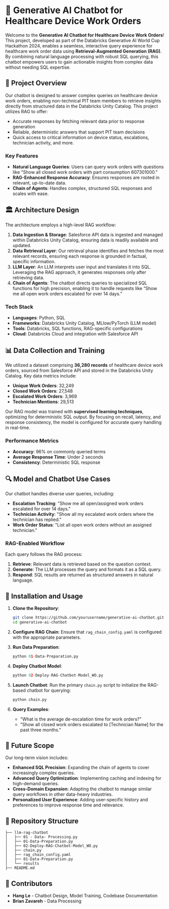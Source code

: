 # 🚀 Generative AI Chatbot for Healthcare Device Work Orders

Welcome to the **Generative AI Chatbot for Healthcare Device Work Orders**! This project, developed as part of the Databricks Generative AI World Cup Hackathon 2024, enables a seamless, interactive query experience for healthcare work order data using **Retrieval-Augmented Generation (RAG)**. By combining natural language processing with robust SQL querying, this chatbot empowers users to gain actionable insights from complex data without needing SQL expertise.

## 🌟 Project Overview

Our chatbot is designed to answer complex queries on healthcare device work orders, enabling non-technical PIT team members to retrieve insights directly from structured data in the Databricks Unity Catalog. This project utilizes RAG to offer:
- Accurate responses by fetching relevant data prior to response generation
- Reliable, deterministic answers that support PIT team decisions
- Quick access to critical information on device status, escalations, technician activity, and more.

### Key Features
- **Natural Language Queries**: Users can query work orders with questions like "Show all closed work orders with part consumption 607301000."
- **RAG-Enhanced Response Accuracy**: Ensures responses are rooted in relevant, up-to-date data.
- **Chain of Agents**: Handles complex, structured SQL responses and scales with ease.

## 🏛️ Architecture Design

The architecture employs a high-level RAG workflow:
1. **Data Ingestion & Storage**: Salesforce API data is ingested and managed within Databricks Unity Catalog, ensuring data is readily available and updated.
2. **Data Retrieval Layer**: Our retrieval phase identifies and fetches the most relevant records, ensuring each response is grounded in factual, specific information.
3. **LLM Layer**: An LLM interprets user input and translates it into SQL. Leveraging the RAG approach, it generates responses only after retrieving data.
4. **Chain of Agents**: The chatbot directs queries to specialized SQL functions for high precision, enabling it to handle requests like “Show me all open work orders escalated for over 14 days.”

### Tech Stack
- **Languages**: Python, SQL
- **Frameworks**: Databricks Unity Catalog, MLlow/PyTorch (LLM model)
- **Tools**: Databricks, SQL functions, RAG-specific configurations
- **Cloud**: Databricks Cloud and integration with Salesforce API

## 📊 Data Collection and Training

We utilized a dataset comprising **36,280 records** of healthcare device work orders, sourced from Salesforce API and stored in the Databricks Unity Catalog. Key data metrics include:
- **Unique Work Orders**: 32,249
- **Closed Work Orders**: 27,548
- **Escalated Work Orders**: 3,969
- **Technician Mentions**: 29,513

Our RAG model was trained with **supervised learning techniques**, optimizing for deterministic SQL output. By focusing on recall, latency, and response consistency, the model is configured for accurate query handling in real-time.

### Performance Metrics
- **Accuracy**: 96% on commonly queried terms
- **Average Response Time**: Under 2 seconds
- **Consistency**: Deterministic SQL response

## 🔍 Model and Chatbot Use Cases

Our chatbot handles diverse user queries, including:
- **Escalation Tracking**: "Show me all open/assigned work orders escalated for over 14 days."
- **Technician Activity**: "Show all my escalated work orders where the technician has replied."
- **Work Order Status**: "List all open work orders without an assigned technician."

### RAG-Enabled Workflow
Each query follows the RAG process:
1. **Retrieve**: Relevant data is retrieved based on the question context.
2. **Generate**: The LLM processes the query and formats it as a SQL query.
3. **Respond**: SQL results are returned as structured answers in natural language.

## 🔧 Installation and Usage

1. **Clone the Repository**:
    ```bash
    git clone https://github.com/yourusername/generative-ai-chatbot.git
    cd generative-ai-chatbot
    ```

2. **Configure RAG Chain**:
   Ensure that `rag_chain_config.yaml` is configured with the appropriate parameters.

3. **Run Data Preparation**:
   ```python
   python 01-Data-Preparation.py
   ```

4. **Deploy Chatbot Model**:
   ```python
   python 02-Deploy-RAG-Chatbot-Model_WO.py
   ```

5. **Launch Chatbot**:
   Run the primary `chain.py` script to initialize the RAG-based chatbot for querying:
   ```python
   python chain.py
   ```

6. **Query Examples**:
   - "What is the average de-escalation time for work orders?"
   - "Show all closed work orders escalated to [Technician Name] for the past three months."

## 🚀 Future Scope

Our long-term vision includes:
- **Enhanced SQL Precision**: Expanding the chain of agents to cover increasingly complex queries.
- **Advanced Query Optimization**: Implementing caching and indexing for high-demand queries.
- **Cross-Domain Expansion**: Adapting the chatbot to manage similar query workflows in other data-heavy industries.
- **Personalized User Experience**: Adding user-specific history and preferences to improve response time and relevance.

## 📁 Repository Structure

```plaintext
├── llm-rag-chatbot
│   ├── 01 - Data- Processing.py
│   ├── 01-Data-Preparation.py
│   ├── 02-Deploy-RAG-Chatbot-Model_WO.py
│   ├── chain.py
│   ├── rag_chain_config.yaml
│   ├── 01-Data-Preparation.py
│   └── results
├── README.md
```

## 👥 Contributors
- **Hang Le** - Chatbot Design, Model Training, Codebase Documentation
- **Brian Zavareh** - Data Processing
